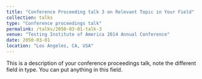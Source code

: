 ```yaml
---
title: "Conference Proceeding talk 3 on Relevant Topic in Your Field"
collection: talks
type: "Conference proceedings talk"
permalink: /talks/2050-03-01-talk-3
venue: "Testing Institute of America 2014 Annual Conference"
date: 2050-03-01
location: "Los Angeles, CA, USA"
---
```


This is a description of your conference proceedings talk, note the different field in type. You can put anything in this field.
